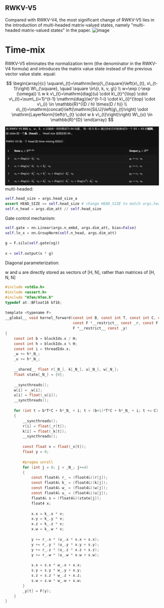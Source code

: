 ## RWKV-V5
Compared with RWKV-V4, the most significant change of RWKV-V5 lies in the introduction of multi-headed matrix-valued states, namely "multi-headed matrix-valued states" in the paper.
![image](https://rwkv.cn/_next/image?url=%2F_next%2Fstatic%2Fmedia%2Frwkv-5-6-architecture.eb7a9d99.png&w=3840&q=75)
# Time-mix
RWKV-V5 eliminates the normalization term (the denominator in the RWKV-V4 formula) and introduces the matrix value state instead of the previous vector value state.
equal:

$$
\begin{array}{c}
\square\_{t}=\mathrm{lerp}\_{\square}\left(x\_{t}, x\_{t-1}\right) W\_{\square}, \quad \square \in\{r, k, v, g\} \\
w=\exp (-\exp (\omega)) \\
w k v\_{t}=\mathrm{diag}(u) \cdot k\_{t}^{\top} \cdot v\_{t}+\sum\_{i=1}^{t-1} \mathrm{diag}(w)^{t-1-i} \cdot k\_{i}^{\top} \cdot v\_{i} \in \mathbb{R}^{(D / h) \times(D / h)} \\
o\_{t}=\mathrm{concat}\left(\mathrm{SiLU}\left(g\_{t}\right) \odot \mathrm{LayerNorm}\left(r\_{t} \cdot w k v\_{t}\right)\right) W\_{o} \in \mathbb{R}^{D}
\end{array}
$$

![image](https://github.com/HanZm521/RWKV-study/blob/main/fig/rwkv5.png?raw=true)
multi-headed:

```python
self.head_size = args.head_size_a
assert HEAD_SIZE == self.head_size # change HEAD_SIZE to match args.head_size_a
self.n_head = args.dim_att // self.head_size
```

Gate control mechanism:
```python
self.gate = nn.Linear(args.n_embd, args.dim_att, bias=False)
self.ln_x = nn.GroupNorm(self.n_head, args.dim_att)

g = F.silu(self.gate(xg))

x = self.output(x * g)
```

Diagonal parameterization:

w and u are directly stored as vectors of [H, N], rather than matrices of [H, N, N]

```C
#include <stdio.h>
#include <assert.h>
#include "ATen/ATen.h"
typedef at::BFloat16 bf16;

template <typename F>
__global__ void kernel_forward(const int B, const int T, const int C, const int H,
                               const F *__restrict__ const _r, const F *__restrict__ const _k, const F *__restrict__ const _v, const float *__restrict__ _w, const F *__restrict__ _u,
                               F *__restrict__ const _y)
{
    const int b = blockIdx.x / H;
    const int h = blockIdx.x % H;
    const int i = threadIdx.x;
    _w += h*_N_;
    _u += h*_N_;

    __shared__ float r[_N_], k[_N_], u[_N_], w[_N_];
    float state[_N_] = {0};

    __syncthreads();
    w[i] = _w[i];
    u[i] = float(_u[i]);
    __syncthreads();

    for (int t = b*T*C + h*_N_ + i; t < (b+1)*T*C + h*_N_ + i; t += C)
    {
        __syncthreads();
        r[i] = float(_r[t]);
        k[i] = float(_k[t]);
        __syncthreads();

        const float v = float(_v[t]);
        float y = 0;

        #pragma unroll
        for (int j = 0; j < _N_; j+=4)
        {
            const float4& r_ = (float4&)(r[j]);
            const float4& k_ = (float4&)(k[j]);
            const float4& w_ = (float4&)(w[j]);
            const float4& u_ = (float4&)(u[j]);
            float4& s = (float4&)(state[j]);
            float4 x;

            x.x = k_.x * v;
            x.y = k_.y * v;
            x.z = k_.z * v;
            x.w = k_.w * v;

            y += r_.x * (u_.x * x.x + s.x);
            y += r_.y * (u_.y * x.y + s.y);
            y += r_.z * (u_.z * x.z + s.z);
            y += r_.w * (u_.w * x.w + s.w);

            s.x = s.x * w_.x + x.x;
            s.y = s.y * w_.y + x.y;
            s.z = s.z * w_.z + x.z;
            s.w = s.w * w_.w + x.w;
        }
        _y[t] = F(y);
    }
}
```
